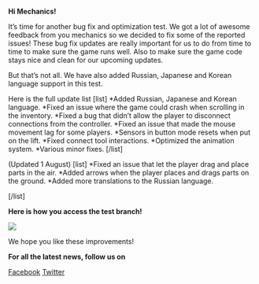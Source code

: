 **Hi Mechanics!**


It’s time for another bug fix and optimization test.
We got a lot of awesome feedback from you mechanics so we decided to fix some of the reported issues! 
These bug fix updates are really important for us to do from time to time to make sure the game runs well. Also to make sure the game code stays nice and clean for our upcoming updates. 

But that’s not all. 
We have also added Russian, Japanese and Korean language support in this test. 

Here is the full update list
[list]
*Added Russian, Japanese and Korean language. 
*Fixed an issue where the game could crash when scrolling in the inventory.
*Fixed a bug that didn’t allow the player to disconnect connections from the controller.
*Fixed an issue that made the mouse movement lag for some players.
*Sensors in button mode resets when put on the lift.
*Fixed connect tool interactions.
*Optimized the animation system.
*Various minor fixes.
[/list]

(Updated 1 August)
[list]
*Fixed an issue that let the player drag and place parts in the air.
*Added arrows when the player places and drags parts on the ground.
*Added more translations to the Russian language.

[/list]

**Here is how you access the test branch!**

![](http://i.imgur.com/3RWu68O.png)

We hope you like these improvements!

**For all the latest news, follow us on**

[Facebook](https://www.facebook.com/scrapmechanic/)
[Twitter](https://twitter.com/ScrapMechanic)